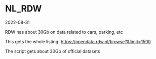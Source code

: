 # NL_RDW
2022-08-31

RDW has about 30Gb on data related to cars, parking, etc

This gets the whole listing:
https://opendata.rdw.nl/browse?&limit=1500

The script gets about 30Gb of official datasets



